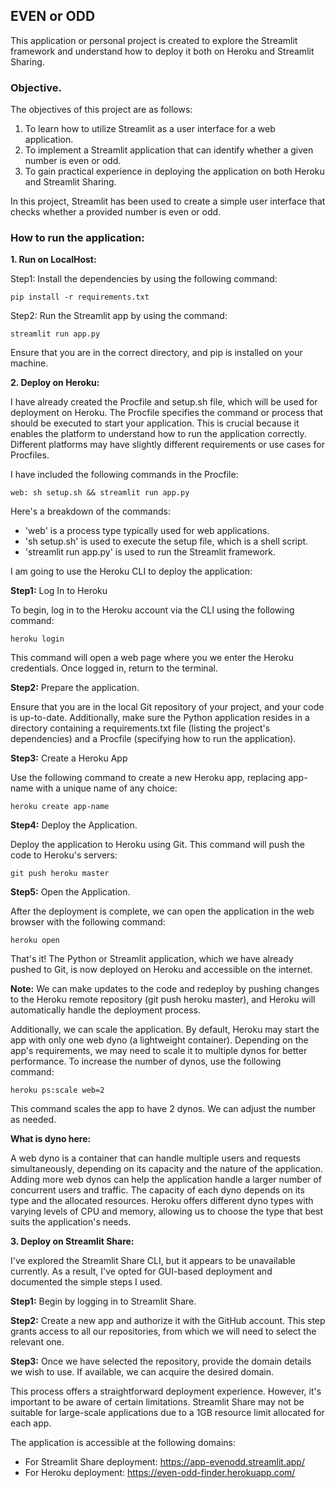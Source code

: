 ## EVEN or ODD

This application or personal project is created to explore the Streamlit framework and understand how to deploy it both on Heroku and Streamlit Sharing.


### Objective.

The objectives of this project are as follows:
1. To learn how to utilize Streamlit as a user interface for a web application.
2. To implement a Streamlit application that can identify whether a given number is even or odd.
3. To gain practical experience in deploying the application on both Heroku and Streamlit Sharing.

In this project, Streamlit has been used to create a simple user interface that checks whether a provided number is even or odd.


### How to run the application:

**1. Run on LocalHost:** 

Step1: Install the dependencies by using the following command:
```
pip install -r requirements.txt
```
Step2: Run the Streamlit app by using the command:
```
streamlit run app.py
```
Ensure that you are in the correct directory, and pip is installed on your machine.



**2. Deploy on Heroku:** 

I have already created the Procfile and setup.sh file, which will be used for deployment on Heroku. The Procfile specifies the command or process that should be executed to start your application. This is crucial because it enables the platform to understand how to run the application correctly. Different platforms may have slightly different requirements or use cases for Procfiles. 

I have included the following commands in the Procfile:
```
web: sh setup.sh && streamlit run app.py
```
Here's a breakdown of the commands:

* 'web' is a process type typically used for web applications.
* 'sh setup.sh' is used to execute the setup file, which is a shell script.
* 'streamlit run app.py' is used to run the Streamlit framework.


I am going to use the Heroku CLI to deploy the application:

**Step1:** Log In to Heroku

To begin, log in to the Heroku account via the CLI using the following command:
```
heroku login
```
This command will open a web page where you we enter the Heroku credentials. Once logged in, return to the terminal.


**Step2:** Prepare the application.

Ensure that you are in the local Git repository of your project, and your code is up-to-date. Additionally, make sure the Python application resides in a directory containing a requirements.txt file (listing the project's dependencies) and a Procfile (specifying how to run the application).


**Step3:** Create a Heroku App

Use the following command to create a new Heroku app, replacing app-name with a unique name of any choice:
```
heroku create app-name
```



**Step4:** Deploy the Application.

Deploy the application to Heroku using Git. This command will push the code to Heroku's servers:

```
git push heroku master
```


**Step5:** Open the Application.

After the deployment is complete, we can open the application in the web browser with the following command:
```
heroku open
```

That's it! The Python or Streamlit application, which we have already pushed to Git, is now deployed on Heroku and accessible on the internet.

**Note:** We can make updates to the code and redeploy by pushing changes to the Heroku remote repository (git push heroku master), and Heroku will automatically handle the deployment process.

Additionally, we can scale the application. By default, Heroku may start the app with only one web dyno (a lightweight container). Depending on the app's requirements, we may need to scale it to multiple dynos for better performance. To increase the number of dynos, use the following command:

```
heroku ps:scale web=2
```
This command scales the app to have 2 dynos. We can adjust the number as needed.


**What is dyno here:**

A web dyno is a container that can handle multiple users and requests simultaneously, depending on its capacity and the nature of the application. Adding more web dynos can help the application handle a larger number of concurrent users and traffic. The capacity of each dyno depends on its type and the allocated resources. Heroku offers different dyno types with varying levels of CPU and memory, allowing us to choose the type that best suits the application's needs.



**3. Deploy on Streamlit Share:**

I've explored the Streamlit Share CLI, but it appears to be unavailable currently. As a result, I've opted for GUI-based deployment and documented the simple steps I used.

**Step1:** Begin by logging in to Streamlit Share.

**Step2:** Create a new app and authorize it with the GitHub account. This step grants access to all our repositories, from which we will need to select the relevant one.

**Step3:** Once we have selected the repository, provide the domain details we wish to use. If available, we can acquire the desired domain.

This process offers a straightforward deployment experience. However, it's important to be aware of certain limitations. Streamlit Share may not be suitable for large-scale applications due to a 1GB resource limit allocated for each app.

The application is accessible at the following domains:
*   For Streamlit Share deployment: https://app-evenodd.streamlit.app/
*   For Heroku deployment: https://even-odd-finder.herokuapp.com/
